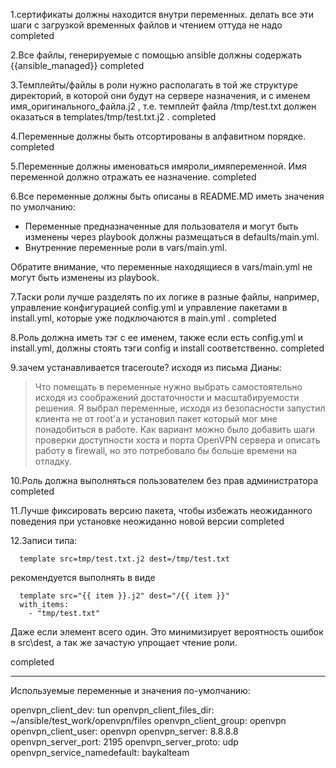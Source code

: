 1.сертификаты должны находится внутри переменных. делать все эти шаги с загрузкой временных файлов и чтением оттуда не надо
completed


2.Все файлы, генерируемые с помощью ansible должны содержать {{ansible_managed}}
completed


3.Темплейты/файлы в роли нужно располагать в той же структуре директорий, в которой они будут на сервере назначения, и с именем имя_оригинального_файла.j2 , т.е. темплейт файла /tmp/test.txt должен оказаться в templates/tmp/test.txt.j2 .
completed

4.Переменные должны быть отсортированы в алфавитном порядке.
completed

5.Переменные должны именоваться имяроли_имяпеременной. Имя переменной должно отражать ее назначение.
completed

6.Все переменные должны быть описаны в README.MD иметь значения по умолчанию:

  - Переменные предназначенные для пользователя и могут быть изменены через playbook должны размещаться в  defaults/main.yml.
  - Внутренние переменные роли в vars/main.yml.

Обратите внимание, что переменные находящиеся в vars/main.yml не могут быть изменены из playbook.

7.Таски роли лучше разделять по их логике в разные файлы, например, управление конфигурацией config.yml и управление пакетами в install.yml, которые уже подключаются в main.yml .
completed

8.Роль должна иметь тэг  с ее именем, также если есть config.yml  и  install.yml, должны стоять тэги config и install соответственно.
completed

9.зачем устанавливается traceroute?
исходя из письма Дианы:
>Что  помещать в переменные нужно выбрать самостоятельно исходя из соображений достаточности и масштабируемости решения.
Я выбрал переменные, исходя из безопасности запустил клиента не от root'а и установил пакет который мог мне понадобиться в работе.
Как вариант можно было добавить шаги проверки доступности хоста и порта OpenVPN сервера и описать работу в firewall, но это потребовало бы больше времени на отладку.



10.Роль должна выполняться пользователем без прав администратора 
completed

11.Лучше фиксировать версию пакета, чтобы избежать неожиданного поведения при установке неожиданно новой версии
completed


12.Записи типа:

```
  template src=tmp/test.txt.j2 dest=/tmp/test.txt
```
рекомендуется выполнять в виде

```
  template src="{{ item }}.j2" dest="/{{ item }}"
  with_items:
    - "tmp/test.txt"
```
Даже если элемент всего один. Это минимизирует вероятность ошибок в src\dest, а так же зачастую упрощает чтение роли.

completed


-------------------------------------
Используемые переменные и значения по-умолчанию:

openvpn_client_dev: tun
openvpn_client_files_dir: ~/ansible/test_work/openvpn/files
openvpn_client_group: openvpn
openvpn_client_user: openvpn
openvpn_server: 8.8.8.8
openvpn_server_port: 2195
openvpn_server_proto: udp
openvpn_service_namedefault: baykalteam